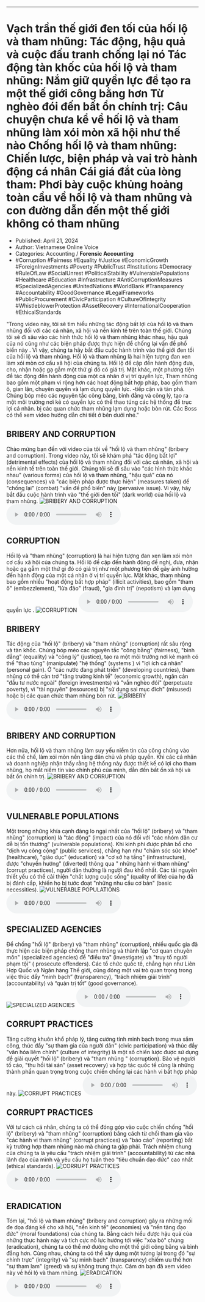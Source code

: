
---

# Vạch trần thế giới đen tối của hối lộ và tham nhũng: Tác động, hậu quả và cuộc đấu tranh chống lại nó Tác động tàn khốc của hối lộ và tham nhũng: Nắm giữ quyền lực để tạo ra một thế giới công bằng hơn Từ nghèo đói đến bất ổn chính trị: Câu chuyện chưa kể về hối lộ và tham nhũng làm xói mòn xã hội như thế nào Chống hối lộ và tham nhũng: Chiến lược, biện pháp và vai trò hành động cá nhân Cái giá đắt của lòng tham: Phơi bày cuộc khủng hoảng toàn cầu về hối lộ và tham nhũng và con đường dẫn đến một thế giới không có tham nhũng

- Published: April 21, 2024
- Author: Vietnamese Online Voice
- Categories: Accounting / **Forensic Accounting**
- #Corruption #Fairness #Equality #Justice #EconomicGrowth #ForeignInvestments #Poverty #PublicTrust #Institutions #Democracy #RuleOfLaw #SocialUnrest #PoliticalStability #VulnerablePopulations #Healthcare #Education #Infrastructure #AntiCorruptionMeasures #SpecializedAgencies #UnitedNations #WorldBank #Transparency #Accountability #GoodGovernance #LegalFrameworks #PublicProcurement #CivicParticipation #CultureOfIntegrity #WhistleblowerProtection #AssetRecovery #InternationalCooperation #EthicalStandards

"Trong video này, tôi sẽ tìm hiểu những tác động bất lợi của hối lộ và tham nhũng đối với các cá nhân, xã hội và nền kinh tế trên toàn thế giới. Chúng tôi sẽ đi sâu vào các hình thức hối lộ và tham nhũng khác nhau, hậu quả của nó cũng như các biện pháp được thực hiện để chống lại vấn đề phổ biến này . Vì vậy, chúng ta hãy bắt đầu cuộc hành trình vào thế giới đen tối của hối lộ và tham nhũng. Hối lộ và tham nhũng là hai hiện tượng đan xen làm xói mòn cơ cấu xã hội của chúng ta. Hối lộ đề cập đến hành động đưa, cho, nhận hoặc gạ gẫm một thứ gì đó có giá trị. Mặt khác, một phương tiện để tác động đến hành động của một cá nhân ở vị trí quyền lực, Tham nhũng bao gồm một phạm vi rộng hơn các hoạt động bất hợp pháp, bao gồm tham ô, gian lận, chuyên quyền và lạm dụng quyền lực. -tiếp cận và tàn phá. Chúng bóp méo các nguyên tắc công bằng, bình đẳng và công lý, tạo ra một môi trường nơi kẻ có quyền lực có thể thao túng các hệ thống để trục lợi cá nhân. bị các quan chức tham nhũng lạm dụng hoặc bòn rút. Các Boss có thể xem video hướng dẫn chi tiết ở bên dưới nhé."


## BRIBERY AND CORRUPTION

Chào mừng bạn đến với video của tôi về "hối lộ và tham nhũng" (bribery and corruption). Trong video này, tôi sẽ khám phá "tác động bất lợi" (detrimental effects) của hối lộ và tham nhũng đối với các cá nhân, xã hội và nền kinh tế trên toàn thế giới. Chúng tôi sẽ đi sâu vào "các hình thức khác nhau" (various forms) của hối lộ và tham nhũng, "hậu quả" của nó (consequences) và "các biện pháp được thực hiện" (measures taken) để "chống lại" (combat) "vấn đề phổ biến" này (pervasive issue). Vì vậy, hãy bắt đầu cuộc hành trình vào "thế giới đen tối" (dark world) của hối lộ và tham nhũng.
![BRIBERY AND CORRUPTION](https://http-archiver-apis-production-80.schnworks.com/storage/images/transitions/2024-04-21/transition--40958905788-Montserrat-ExtraBold-880E4F.jpg)
<audio controls>
    <source src="https://http-archiver-apis-production-80.schnworks.com/storage/audio/file-9478050228.mp3" type="audio/mpeg">
</audio>



## CORRUPTION

Hối lộ và "tham nhũng" (corruption) là hai hiện tượng đan xen làm xói mòn cơ cấu xã hội của chúng ta. Hối lộ đề cập đến hành động đề nghị, đưa, nhận hoặc gạ gẫm một thứ gì đó có giá trị như một phương tiện để gây ảnh hưởng đến hành động của một cá nhân ở vị trí quyền lực. Mặt khác, tham nhũng bao gồm nhiều "hoạt động bất hợp pháp" (illicit activities), bao gồm "tham ô" (embezzlement), "lừa đảo" (fraud), "gia đình trị" (nepotism) và lạm dụng quyền lực .
![CORRUPTION](https://http-archiver-apis-production-80.schnworks.com/storage/images/transitions/2024-04-21/transition--32744442956-Montserrat-Black-004895.jpg)
<audio controls>
    <source src="https://http-archiver-apis-production-80.schnworks.com/storage/audio/file-4384849766.mp3" type="audio/mpeg">
</audio>



## BRIBERY

Tác động của "hối lộ" (bribery) và "tham nhũng" (corruption) rất sâu rộng và tàn khốc. Chúng bóp méo các nguyên tắc "công bằng" (fairness), "bình đẳng" (equality) và "công lý" (justice), tạo ra một môi trường nơi kẻ mạnh có thể "thao túng" (manipulate) "hệ thống" (systems ) vì "lợi ích cá nhân" (personal gain). Ở "các nước đang phát triển" (developing countries), tham nhũng có thể cản trở "tăng trưởng kinh tế" (economic growth), ngăn cản "đầu tư nước ngoài" (foreign investments) và "vẫn nghèo đói" (perpetuate poverty), vì "tài nguyên" (resources) bị "sử dụng sai mục đích" (misused) hoặc bị các quan chức tham nhũng bòn rút.
![BRIBERY](https://http-archiver-apis-production-80.schnworks.com/storage/images/transitions/2024-04-21/transition--2400853332-Montserrat-ExtraBold-1A237E.jpg)
<audio controls>
    <source src="https://http-archiver-apis-production-80.schnworks.com/storage/audio/file-41224215515.mp3" type="audio/mpeg">
</audio>



## BRIBERY AND CORRUPTION

Hơn nữa, hối lộ và tham nhũng làm suy yếu niềm tin của công chúng vào các thể chế, làm xói mòn nền tảng dân chủ và pháp quyền. Khi các cá nhân và doanh nghiệp nhận thấy rằng hệ thống này được thiết kế có lợi cho tham nhũng, họ mất niềm tin vào chính phủ của mình, dẫn đến bất ổn xã hội và bất ổn chính trị.
![BRIBERY AND CORRUPTION](https://http-archiver-apis-production-80.schnworks.com/storage/images/transitions/2024-04-21/transition--48051107687-Montserrat-Bold-4A148C.jpg)
<audio controls>
    <source src="https://http-archiver-apis-production-80.schnworks.com/storage/audio/file-20942576806.mp3" type="audio/mpeg">
</audio>



## VULNERABLE POPULATIONS

Một trong những khía cạnh đáng lo ngại nhất của "hối lộ" (bribery) và "tham nhũng" (corruption) là "tác động" (impact) của nó đối với "các nhóm dân cư dễ bị tổn thương" (vulnerable populations). Khi kinh phí được phân bổ cho "dịch vụ công cộng" (public services), chẳng hạn như "chăm sóc sức khỏe" (healthcare), "giáo dục" (education) và "cơ sở hạ tầng" (infrastructure), được "chuyển hướng" (diverted) thông qua " những hành vi tham nhũng" (corrupt practices), người dân thường là người đau khổ nhất. Các tài nguyên thiết yếu có thể cải thiện "chất lượng cuộc sống" (quality of life) của họ đã bị đánh cắp, khiến họ bị tước đoạt "những nhu cầu cơ bản" (basic necessities).
![VULNERABLE POPULATIONS](https://http-archiver-apis-production-80.schnworks.com/storage/images/transitions/2024-04-21/transition--26520298100-Montserrat-Bold-283593.jpg)
<audio controls>
    <source src="https://http-archiver-apis-production-80.schnworks.com/storage/audio/file-14419221630.mp3" type="audio/mpeg">
</audio>



## SPECIALIZED AGENCIES

Để chống "hối lộ" (bribery) và "tham nhũng" (corruption), nhiều quốc gia đã thực hiện các biện pháp chống tham nhũng và thành lập "cơ quan chuyên môn" (specialized agencies) để "điều tra" (investigate) và "truy tố người phạm tội" ( prosecute offenders). Các tổ chức quốc tế, chẳng hạn như Liên Hợp Quốc và Ngân hàng Thế giới, cũng đóng một vai trò quan trọng trong việc thúc đẩy “minh bạch” (transparency), “trách nhiệm giải trình” (accountability) và “quản trị tốt” (good governance).
![SPECIALIZED AGENCIES](https://http-archiver-apis-production-80.schnworks.com/storage/images/transitions/2024-04-21/transition--28352526162-Montserrat-ExtraBold-4A148C.jpg)
<audio controls>
    <source src="https://http-archiver-apis-production-80.schnworks.com/storage/audio/file-44522863140.mp3" type="audio/mpeg">
</audio>



## CORRUPT PRACTICES

Tăng cường khuôn khổ pháp lý, tăng cường tính minh bạch trong mua sắm công, thúc đẩy "sự tham gia của người dân" (civic participation) và thúc đẩy "văn hóa liêm chính" (culture of integrity) là một số chiến lược được sử dụng để giải quyết "hối lộ" (bribery) và "tham nhũng " (corruption). Bảo vệ người tố cáo, "thu hồi tài sản" (asset recovery) và hợp tác quốc tế cũng là những thành phần quan trọng trong cuộc chiến chống lại các hành vi bất hợp pháp này.
![CORRUPT PRACTICES](https://http-archiver-apis-production-80.schnworks.com/storage/images/transitions/2024-04-21/transition-12988715849-Montserrat-Medium-283593.jpg)
<audio controls>
    <source src="https://http-archiver-apis-production-80.schnworks.com/storage/audio/file-16304210984.mp3" type="audio/mpeg">
</audio>



## CORRUPT PRACTICES

Với tư cách cá nhân, chúng ta có thể đóng góp vào cuộc chiến chống "hối lộ" (bribery) và "tham nhũng" (corruption) bằng cách từ chối tham gia vào "các hành vi tham nhũng" (corrupt practices) và "báo cáo" (reporting) bất kỳ trường hợp tham nhũng nào mà chúng ta gặp phải. Trách nhiệm chung của chúng ta là yêu cầu "trách nhiệm giải trình" (accountability) từ các nhà lãnh đạo của mình và yêu cầu họ tuân theo "tiêu chuẩn đạo đức" cao nhất (ethical standards).
![CORRUPT PRACTICES](https://http-archiver-apis-production-80.schnworks.com/storage/images/transitions/2024-04-21/transition-30599604337-Montserrat-SemiBold-004895.jpg)
<audio controls>
    <source src="https://http-archiver-apis-production-80.schnworks.com/storage/audio/file-18968255882.mp3" type="audio/mpeg">
</audio>



## ERADICATION

Tóm lại, "hối lộ và tham nhũng" (bribery and corruption) gây ra những mối đe dọa đáng kể cho xã hội, "nền kinh tế" (economies) và "nền tảng đạo đức" (moral foundations) của chúng ta. Bằng cách hiểu được hậu quả của những thực hành này và tích cực nỗ lực hướng tới việc "xóa bỏ" chúng (eradication), chúng ta có thể mở đường cho một thế giới công bằng và bình đẳng hơn. Cùng nhau, chúng ta có thể xây dựng một tương lai trong đó "sự chính trực" (integrity) và "sự minh bạch" (transparency) chiếm ưu thế hơn "sự tham lam" (greed) và sự không trung thực. Cảm ơn bạn đã xem video này về hối lộ và tham nhũng.
![ERADICATION](https://http-archiver-apis-production-80.schnworks.com/storage/images/transitions/2024-04-21/transition--19575014642-Montserrat-SemiBold-4A148C.jpg)
<audio controls>
    <source src="https://http-archiver-apis-production-80.schnworks.com/storage/audio/file-10961606819.mp3" type="audio/mpeg">
</audio>

